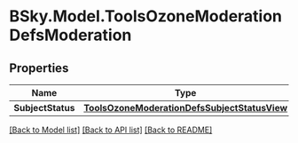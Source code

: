 # BSky.Model.ToolsOzoneModerationDefsModeration

## Properties

Name | Type | Description | Notes
------------ | ------------- | ------------- | -------------
**SubjectStatus** | [**ToolsOzoneModerationDefsSubjectStatusView**](ToolsOzoneModerationDefsSubjectStatusView.md) |  | [optional] 

[[Back to Model list]](../README.md#documentation-for-models) [[Back to API list]](../README.md#documentation-for-api-endpoints) [[Back to README]](../README.md)

